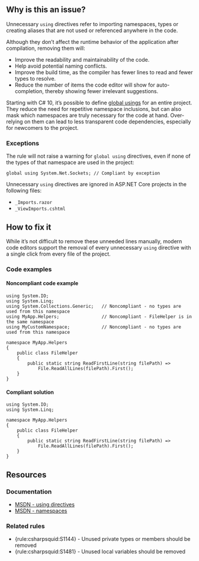 ## Why is this an issue?

Unnecessary `using` directives refer to importing namespaces, types or creating aliases that are not used or referenced anywhere in the
code.

Although they don’t affect the runtime behavior of the application after compilation, removing them will:

- Improve the readability and maintainability of the code.
- Help avoid potential naming conflicts.
- Improve the build time, as the compiler has fewer lines to read and fewer types to resolve.
- Reduce the number of items the code editor will show for auto-completion, thereby showing fewer irrelevant suggestions.

Starting with C# 10, it’s possible to define [global usings](https://learn.microsoft.com/en-us/dotnet/csharp/language-reference/keywords/using-directive#global-modifier) for an entire
project. They reduce the need for repetitive namespace inclusions, but can also mask which namespaces are truly necessary for the code at hand.
Over-relying on them can lead to less transparent code dependencies, especially for newcomers to the project.

### Exceptions

The rule will not raise a warning for `global using` directives, even if none of the types of that namespace are used in the
project:

    global using System.Net.Sockets; // Compliant by exception

Unnecessary `using` directives are ignored in ASP.NET Core projects in the following files:

- `_Imports.razor`
- `_ViewImports.cshtml`

## How to fix it

While it’s not difficult to remove these unneeded lines manually, modern code editors support the removal of every unnecessary `using`
directive with a single click from every file of the project.

### Code examples

#### Noncompliant code example

    using System.IO;
    using System.Linq;
    using System.Collections.Generic;   // Noncompliant - no types are used from this namespace
    using MyApp.Helpers;                // Noncompliant - FileHelper is in the same namespace
    using MyCustomNamespace;            // Noncompliant - no types are used from this namespace
    
    namespace MyApp.Helpers
    {
        public class FileHelper
        {
            public static string ReadFirstLine(string filePath) =>
                File.ReadAllLines(filePath).First();
        }
    }

#### Compliant solution

    using System.IO;
    using System.Linq;
    
    namespace MyApp.Helpers
    {
        public class FileHelper
        {
            public static string ReadFirstLine(string filePath) =>
                File.ReadAllLines(filePath).First();
        }
    }

## Resources

### Documentation

- [MSDN - using directives](https://learn.microsoft.com/en-us/dotnet/csharp/language-reference/keywords/using-directive)
- [MSDN - namespaces](https://learn.microsoft.com/en-us/dotnet/csharp/language-reference/keywords/namespace)

### Related rules

- {rule:csharpsquid:S1144} - Unused private types or members should be removed
- {rule:csharpsquid:S1481} - Unused local variables should be removed